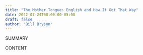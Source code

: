 ```yaml
---
title: "The Mother Tongue: English and How It Got That Way"
date: 2022-07-24T00:00:00-05:00
draft: false
author: "Bill Bryson"
---
```


SUMMARY

<!--more-->

CONTENT
